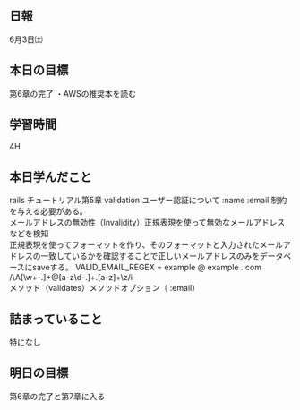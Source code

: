 ## 日報
6月3日㈯

## 本日の目標
第6章の完了
・AWSの推奨本を読む

## 学習時間
4H

## 本日学んだこと
rails チュートリアル第5章
validation
ユーザー認証について
:name 
:email 
制約を与える必要がある。<br>
メールアドレスの無効性（Invalidity）正規表現を使って無効なメールアドレスなどを検知<br>
正規表現を使ってフォーマットを作り、そのフォーマットと入力されたメールアドレスの一致しているかを確認することで正しいメールアドレスのみをデータベースにsaveする。
VALID_EMAIL_REGEX = example @ example . com <br>
/\A[\w+\-.]+@[a-z\d\-.]+\.[a-z]+\z/i <br>
 メソッド（validates）メソッドオプション（ :email）
 
 ## 詰まっていること
 特になし
 
 ## 明日の目標
 第6章の完了と第7章に入る
